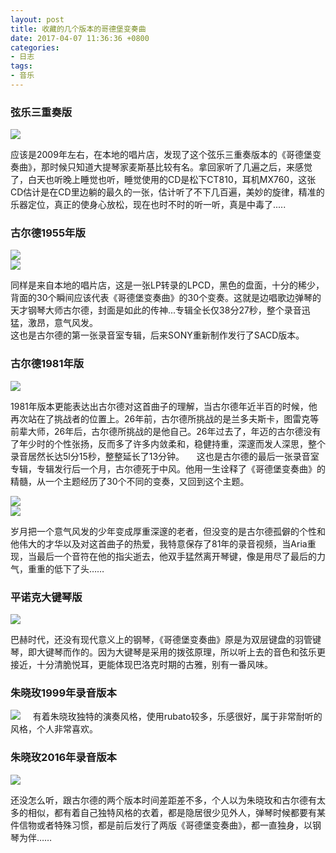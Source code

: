 ```yaml
---
layout: post
title: 收藏的几个版本的哥德堡变奏曲
date: 2017-04-07 11:36:36 +0800
categories:
- 日志
tags:
- 音乐
---
```


### **弦乐三重奏版** ###    

![](https://github.com/bh3nvn/bh3nvn.github.io/raw/master/image/2017/2017-04-07-01.png)    

应该是2009年左右，在本地的唱片店，发现了这个弦乐三重奏版本的《哥德堡变奏曲》，那时候只知道大提琴家麦斯基比较有名。拿回家听了几遍之后，来感觉了，白天也听晚上睡觉也听，睡觉使用的CD是松下CT810，耳机MX760，这张CD估计是在CD里边躺的最久的一张，估计听了不下几百遍，美妙的旋律，精准的乐器定位，真正的使身心放松，现在也时不时的听一听，真是中毒了.....    

### **古尔德1955年版** ###

![](https://github.com/bh3nvn/bh3nvn.github.io/raw/master/image/2017/2017-04-07-02.jpg)    
![](https://github.com/bh3nvn/bh3nvn.github.io/raw/master/image/2017/2017-04-07-03.png)   

同样是来自本地的唱片店，这是一张LP转录的LPCD，黑色的盘面，十分的稀少，背面的30个瞬间应该代表《哥德堡变奏曲》的30个变奏。这就是边唱歌边弹琴的天才钢琴大师古尔德，封面是如此的传神...专辑全长仅38分27秒，整个录音迅猛，激昂，意气风发。      
这也是古尔德的第一张录音室专辑，后来SONY重新制作发行了SACD版本。

### **古尔德1981年版** ###

![](https://github.com/bh3nvn/bh3nvn.github.io/raw/master/image/2017/2017-04-07-04.jpg)    

1981年版本更能表达出古尔德对这首曲子的理解，当古尔德年近半百的时候，他再次站在了挑战者的位置上。26年前，古尔德所挑战的是兰多夫斯卡，图雷克等前辈大师，26年后，古尔德所挑战的是他自己。26年过去了，年迈的古尔德没有了年少时的个性张扬，反而多了许多内敛柔和，稳健持重，深邃而发人深思，整个录音居然长达5l分15秒，整整延长了13分钟。    
这也是古尔德的最后一张录音室专辑，专辑发行后一个月，古尔德死于中风。他用一生诠释了《哥德堡变奏曲》的精髓，从一个主题经历了30个不同的变奏，又回到这个主题。

![](https://github.com/bh3nvn/bh3nvn.github.io/raw/master/image/2017/2017-04-07-05.jpg)    
![](https://github.com/bh3nvn/bh3nvn.github.io/raw/master/image/2017/2017-04-07-06.jpg)   

岁月把一个意气风发的少年变成厚重深邃的老者，但没变的是古尔德孤僻的个性和他伟大的才华以及对这首曲子的热爱，我特意保存了81年的录音视频，当Aria重现，当最后一个音符在他的指尖逝去，他双手猛然离开琴键，像是用尽了最后的力气，重重的低下了头……    
### **平诺克大键琴版** ###

![](https://github.com/bh3nvn/bh3nvn.github.io/raw/master/image/2017/2017-04-07-07.jpg)    

巴赫时代，还没有现代意义上的钢琴，《哥德堡变奏曲》原是为双层键盘的羽管键琴，即大键琴而作的。因为大键琴是采用的拨弦原理，所以听上去的音色和弦乐更接近，十分清脆悦耳，更能体现巴洛克时期的古雅，别有一番风味。    

### **朱晓玫1999年录音版本** ###

![](https://github.com/bh3nvn/bh3nvn.github.io/raw/master/image/2017/2017-04-05-01.jpg)    
有着朱晓玫独特的演奏风格，使用rubato较多，乐感很好，属于非常耐听的风格，个人非常喜欢。    

### **朱晓玫2016年录音版本** ###

![](https://github.com/bh3nvn/bh3nvn.github.io/raw/master/image/2017/2017-04-07-09.jpg)    

还没怎么听，跟古尔德的两个版本时间差距差不多，个人以为朱晓玫和古尔德有太多的相似，都有着自己独特风格的衣着，都是隐居很少见外人，弹琴时候都要有某件信物或者特殊习惯，都是前后发行了两版《哥德堡变奏曲》，都一直独身，以钢琴为伴……
